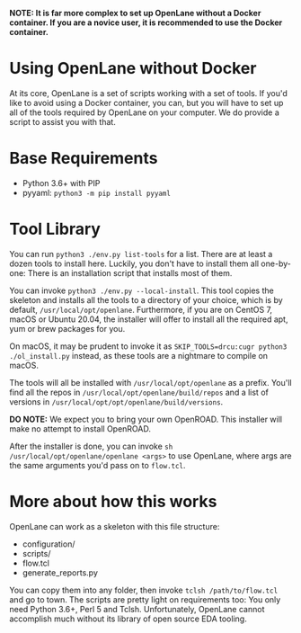 **NOTE: It is far more complex to set up OpenLane without a Docker container. If you are a novice user, it is recommended to use the Docker container.**

# Using OpenLane without Docker
At its core, OpenLane is a set of scripts working with a set of tools. If you'd like to avoid using a Docker container, you can, but you will have to set up all of the tools required by OpenLane on your computer. We do provide a script to assist you with that.

# Base Requirements
* Python 3.6+ with PIP
* pyyaml: `python3 -m pip install pyyaml`

# Tool Library
You can run `python3 ./env.py list-tools` for a list. There are at least a dozen tools to install here. Luckily, you don't have to install them all one-by-one: There is an installation script that installs most of them.

You can invoke `python3 ./env.py --local-install`. This tool copies the skeleton and installs all the tools to a directory of your choice, which is by default, `/usr/local/opt/openlane`. Furthermore, if you are on CentOS 7, macOS or Ubuntu 20.04, the installer will offer to install all the required apt, yum or brew packages for you.

On macOS, it may be prudent to invoke it as `SKIP_TOOLS=drcu:cugr python3 ./ol_install.py` instead, as these tools are a nightmare to compile on macOS.

The tools will all be installed with `/usr/local/opt/openlane` as a prefix. You'll find all the repos in `/usr/local/opt/openlane/build/repos` and a list of versions in `/usr/local/opt/opt/openlane/build/versions`.

**DO NOTE:** We expect you to bring your own OpenROAD. This installer will make no attempt to install OpenROAD.

After the installer is done, you can invoke `sh /usr/local/opt/openlane/openlane <args>` to use OpenLane, where args are the same arguments you'd pass on to `flow.tcl`.

# More about how this works
OpenLane can work as a skeleton with this file structure:

* configuration/
* scripts/
* flow.tcl
* generate_reports.py

You can copy them into any folder, then invoke `tclsh /path/to/flow.tcl` and go to town. The scripts are pretty light on requirements too: You only need Python 3.6+, Perl 5 and Tclsh. Unfortunately, OpenLane cannot accomplish much without its library of open source EDA tooling.